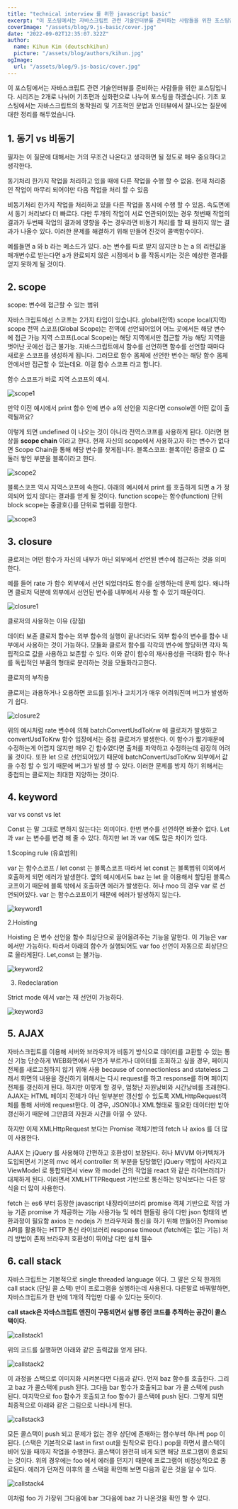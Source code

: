 ```yaml
---
title: "technical interview 를 위한 javascript basic"
excerpt: "이 포스팅에서는 자바스크립트 관련 기술인터뷰를 준비하는 사람들을 위한 포스팅입니다. 시리즈는 2개로 나뉘어 기초편과 심화편으로 나누어 포스팅을 하겠습니다. 기초 포스팅에서는 자바스크립트의 동작원리 및 기초적인 문법과 인터뷰에서 잘나오는 질문에 대한 정리를 해두었습니다."
coverImage: "/assets/blog/9.js-basic/cover.jpg"
date: "2022-09-02T12:35:07.322Z"
author:
  name: Kihun Kim (deutschkihun)
  picture: "/assets/blog/authors/kihun.jpg"
ogImage:
  url: "/assets/blog/9.js-basic/cover.jpg"
---
```


이 포스팅에서는 자바스크립트 관련 기술인터뷰를 준비하는 사람들을 위한 포스팅입니다. 시리즈는 2개로 나뉘어 기초편과 심화편으로 나누어 포스팅을 하겠습니다. 기초 포스팅에서는 자바스크립트의 동작원리 및 기초적인 문법과 인터뷰에서 잘나오는 질문에 대한 정리를 해두었습니다.

## 1. 동기 vs 비동기

필자는 이 질문에 대해서는 거의 무조건 나온다고 생각하면 될 정도로 매우 중요하다고 생각한다.

동기처리
한가지 작업을 처리하고 있을 때에 다른 작업을 수행 할 수 없음. 현재 처리중인 작업이 마무리 되어야만 다음 작업을 처리 할 수 있음

비동기처리
한가지 작업을 처리하고 있을 다른 작업을 동시에 수행 할 수 있음. 속도면에서 동기 처리보다 더 빠르다. 다만 두개의 작업이 서로 연관되어있는 경우 첫번째 작업의 결과가 두번째 작업의 결과에 영향을 주는 경우라면 비동기 처리를 할 때 원하지 않는 결과가 나올수 있다. 이러한 문제를 해결하기 위해 만들어 진것이 콜백함수이다.

예를들면 a 와 b 라는 메소드가 있다. a는 변수를 따로 받지 않지만 b 는 a 의 리턴값을 매개변수로 받는다면 a가 완료되지 않은 시점에서 b 를 작동시키는 것은 예상한 결과를 얻지 못하게 될 것이다.

## 2. scope

scope: 변수에 접근할 수 있는 범위

자바스크립트에선 스코프는 2가지 타입이 있습니다.
global(전역) scope
local(지역) scope
전역 스코프(Global Scope)는 전역에 선언되어있어 어느 곳에서든 해당 변수에 접근 가능
지역 스코프(Local Scope)는 해당 지역에서만 접근할 가능
해당 지역을 벗어난 곳에선 접근 불가능.
자바스크립트에서 함수를 선언하면 함수를 선언할 때마다 새로운 스코프를 생성하게 됩니다. 그러므로 함수 몸체에 선언한 변수는 해당 함수 몸체 안에서만 접근할 수 있는데요. 이걸 함수 스코프 라고 합니다.

함수 스코프가 바로 지역 스코프의 예시.

![scope1](/assets/blog/9.js-basic/scope1.png)

만약 이전 예시에서 print 함수 안에 변수 a의 선언을 지운다면 console엔 어떤 값이 출력될까요?

이렇게 되면 undefined 이 나오는 것이 아니라 전역스코프를 사용하게 된다. 이러면 현상을 **scope chain** 이라고 한다. 현재 자신의 scope에서 사용하고자 하는 변수가 없다면 Scope Chain을 통해 해당 변수를 찾게됩니다.
블록스코프: 블록이란 중괄호 {} 로 둘러 쌓인 부분을 블록이라고 한다.

![scope2](/assets/blog/9.js-basic/scope2.png)

블록스코프 역시 지역스코프에 속한다. 아래의 예시에서 print 를 호출하게 되면 a 가 정의되어 있지 않다는 결과를 얻게 될 것이다.
function scope는 함수(function) 단위
block scope는 중괄호{}를 단위로 범위를 정한다.

![scope3](/assets/blog/9.js-basic/scope3.png)

## 3. closure

클로저는 어떤 함수가 자신의 내부가 아닌 외부에서 선언된 변수에 접근하는 것을 의미한다.

예를 들어 rate 가 함수 외부에서 선언 되었더라도 함수를 실행하는데 문제 없다.
왜냐하면 클로저 덕분에 외부에서 선언된 변수를 내부에서 사용 할 수 있기 때문이다.

![closure1](/assets/blog/9.js-basic/closure1.png)

클로저의 사용하는 이유 (장점)

데이터 보존
클로저 함수는 외부 함수의 실행이 끝나더라도 외부 함수의 변수를 함수 내부에서 사용하는 것이 가능하다.
모듈화
클로저 함수를 각각의 변수에 할당하면 각자 독립적으로 값을 사용하고 보존할 수 있다. 이와 같이 함수의 재사용성을 극대화 함수 하나를 독립적인 부품의 형태로 분리하는 것을 모듈화라고한다.

클로저의 부작용

클로저는 과용하거나 오용하면 코드를 읽거나 고치기가 매우 어려워진며 버그가 발생하기 쉽다.

![closure2](/assets/blog/9.js-basic/closure2.png)

위의 예시처럼 rate 변수에 의해 batchConvertUsdToKrw 에 클로저가 발생하고 convertUsdToKrw 함수 입장에서는 중첩 클로저가 발생한다. 이 함수가 짧기때문에 수정하는게 어렵지 않지만 매우 긴 함수였다면 출처를 파악하고 수정하는데 굉장히 어려울 것이다. 또한 let 으로 선언되어있기 때문에 batchConvertUsdToKrw 외부에서 값을 수정 할 수 있기 때문에 버그가 발생 할 수 있다. 이러한 문제를 방지 하기 위해서는 중첩되는 클로저는 최대한 지양하는 것이다.

## 4. keyword

var vs const vs let

Const 는 말 그대로 변하지 않는다는 의미이다. 한번 변수를 선언하면 바꿀수 없다.
Let 과 var 는 변수를 변경 해 줄 수 있다. 하지만 let 과 var 에도 많은 차이가 있다.

1.Scoping rule (유효범위)

var 는 함수스코프 / let const 는 블록스코프
따라서 let const 는 블록범위 이외에서 호출하게 되면 에러가 발생한다.
옆의 예시에서도 baz 는 let 을 이용해서 할당된 블록스코프이기 때문에 블록 밖에서 호출하면 에러가 발생한다.
허나 moo 의 경우 var 로 선언되어있다. var 는 함수스코프이기 때문에 에러가 발생하지 않는다.

![keyword1](/assets/blog/9.js-basic/keyword1.png)

2.Hoisting

Hoisting 은 변수 선언을 함수 최상단으로 끌어올려주는 기능을 말한다.
이 기능은 var 에서만 가능하다. 따라서 아래의 함수가 실행되어도 var foo 선언이 자동으로 최상단으로 올라게된다.
Let,const 는 불가능.

![keyword2](/assets/blog/9.js-basic/keyword2.png)

3. Redeclaration

Strict mode 에서 var는 재 선언이 가능하다.

![keyword3](/assets/blog/9.js-basic/keyword3.png)

## 5. AJAX

자바스크립트를 이용해 서버와 브라우저가 비동기 방식으로 데이터를 교환할 수 있는 통신 기능
단순하게 WEB화면에서 무언가 부르거나 데이터를 조회하고 싶을 경우, 페이지 전체를 새로고침하지 않기 위해 사용 because of connectionless and stateless
그래서 화면의 내용을 갱신하기 위해서는 다시 request를 하고 response를 하며 페이지 전체를 갱신하게 된다. 하지만 이렇게 할 경우, 엄청난 자원낭비와 시간낭비를 초래한다.
AJAX는 HTML 페이지 전체가 아닌 일부분만 갱신할 수 있도록 XMLHttpRequest객체를 통해 서버에 request한다. 이 경우, JSON이나 XML형태로 필요한 데이터만 받아 갱신하기 때문에 그만큼의 자원과 시간을 아낄 수 있다.

하지만 이제 XMLHttpRequest 보다는 Promise 객체기반의 fetch 나 axios 를 더 많이 사용한다.

AJAX 는 jQuery 를 사용해야 간편하고 호환성이 보장된다.
허나 MVVM 아키텍처가 도입되면서 기본의 mvc 에서 controller 의 부분을 담당했던 jQuery 역할이 사라지고 ViewModel 로 통합되면서 view 와 model 간의 작업을 react 와 같은 라이브러리가 대체하게 된다. 이러면서 XMLHTTPRequest 기반으로 통신하는 방식보다는 다른 방식을 더 많이 사용한다.

fetch 는 es6 부터 등장한 javascript 내장라이브러리
promise 객체 기반으로 작업 가능
기존 promise 가 제공하는 기능 사용가능 및 에러 핸들링 용이
다만 json 형태의 변환과정이 필요함
axios 는 nodejs 가 브라우저와 통신을 하기 위해 만들어진 Promise API를 활용하는 HTTP 통신 라이브러리
response timeout (fetch에는 없는 기능) 처리 방법이 존재
브라우저 호환성이 뛰어남
다만 설치 필수

## 6. call stack

자바스크립트는 기본적으로 single threaded language 이다. 그 말은 오직 한개의 call stack (단일 콜 스택) 만이 프로그램을 실행하는데 사용된다. 다른말로 바꿔말하면, 자바스크립트가 한 번에 1개의 작업만 다룰 수 있다는 뜻이다.

**call stack은 자바스크립트 엔진이 구동되면서 실행 중인 코드를 추적하는 공간이 콜스택이다.**

![callstack1](/assets/blog/9.js-basic/callstack1.png)

위의 코드를 실행하면 아래와 같은 출력값을 얻게 된다.

![callstack2](/assets/blog/9.js-basic/callstack2.png)

이 과정을 스택으로 이미지화 시켜본다면 다음과 같다.
먼저 baz 함수를 호출한다. 그리고 baz 가 콜스택에 push 된다. 그다음 bar 함수가 호출되고 bar 가 콜 스택에 push 된다. 마지막으로 foo 함수가 호출되고 foo 함수가 콜스택에 push 된다. 그렇게 되면 최종적으로 아래와 같은 그림으로 나타나게 된다.

![callstack3](/assets/blog/9.js-basic/callstack3.png)

모든 콜스택이 push 되고 문제가 없는 경우 상단에 존재하는 함수부터 하나씩 pop 이된다. (스택은 기본적으로 last in first out을 원칙으로 한다.) pop을 하면서 콜스택이 비어 있을 때까지 작업을 수행한다. 콜스택이 완전히 비게 되면 해당 프로그램이 종료되는 것이다. 위의 경우에는 foo 에서 에러를 던지기 때문에 프로그램이 비정상적으로 종료된다. 에러가 던져진 이후의 콜 스택을 확인해 보면 다음과 같은 것을 알 수 있다.

![callstack4](/assets/blog/9.js-basic/callstack4.png)

이처럼 foo 가 가장위 그다음에 bar 그다음에 baz 가 나온것을 확인 할 수 있다.
